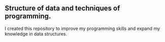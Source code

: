 ## Structure of data and techniques of programming.

I created this repository to improve my programming skills and expand my knowledge in data structures.
